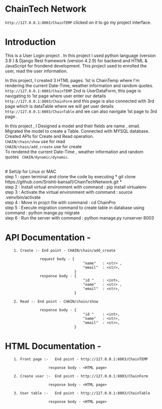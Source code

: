 # ChainTech Network
`http://127.0.0.1:8003/ChainTEMP`  clicked on it to go my project interface.

# Introduction <br>

This is a User Login project . In this project I used python language (version 3.9 ) & Django Rest framework (version 4.2.9) for backend and HTML & JavaScript for frondend development. This project used to enrolled the user, read the user information.

In this project, I created 3 HTML pages. 1st is ChainTemp where I'm rendering the current Date-Time, weather information and random quotes. `http://127.0.0.1:8003/ChainTEMP` 
2nd is UserDataForm, this page is navigating to 1st page where user enter our details  
`http://127.0.0.1:8003/ChainForm` and this page is also connected with 3rd page which is dataTable where we will get user details `http://127.0.0.1:8003/ChainTable`  and we can also navigate 1st page to 3rd page . <br>

In this project , I Designed a model and their fields are name , email. Migrated the model to create a Table. Connected with MYSQL database. Created APIs for Create and Read operation. 
 <br>
`CHAIN/chain/show` use for read <br> `CHAIN/chain/add_create` use for create <br>
To rendered the current Date-Time , weather information and random quotes ` CHAIN/dynamic/dynamic`.

<br>
# SetUp for Linux or MAC <br>
step 1 : open terminal and clone the code by executing  * git clone https://github.com/Srishti-bansal1/ChainTechNetwork.git *
<br>
step 2 : Install virtual environment  with command :  pip install virtualenv
<br>
step 3 : Activate the virtual environment with command :  source .venv/bin/activate
<br>
step 4 : Move in projct file with command :  cd ChainPro
<br>
step 5 : Execute migration command to create table in database using command :  python mange.py migrate
<br>
step 6 : Run the server with command :  python manage.py runserver 8003
<br> 

# API Documentation -<br>
        1. Create :- End point - CHAIN/chain/add_create

                    request body - {	
                                        "name"   : <str> ,
                                        "email"  : <str>,
                                    }	
                    response body - {	
                                        "id "    : <int>,
                                        "name"   : <str> ,
                                        "email"  : <str>,
                                    }

        2. Read :- End point - CHAIN/chain/show
        
                    response body - {	
                                        "id "    : <int>,
                                        "name"   : <str>,
                                        "email"  : <str>,
                                    }

# HTML Documentation - <br>
        1. Front page :-   End point - http://127.0.0.1:8003/ChainTEMP

                        response body - <HTML page>       

        2. Create user :-  End point - http://127.0.0.1:8003/ChainForm

                        response body - <HTML page>

        3. User table :-   End point - http://127.0.0.1:8003/ChainTable

                        response body - <HTML page>
                           	
